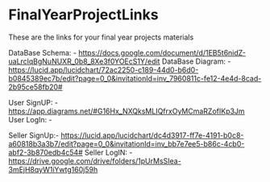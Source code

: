 # FinalYearProjectLinks
These are the links for your final year projects materials


DataBase Schema: -  https://docs.google.com/document/d/1EB5t6nidZ-uaLrclqBgNuNUXR_0b8_8Xe3f0YOEcS1Y/edit
DataBase Diagram: - https://lucid.app/lucidchart/72ac2250-c189-44d0-b6d0-b0845389ec7b/edit?page=0_0&invitationId=inv_7960811c-fe12-4e4d-8cad-2b95ce58fb20#

User SignUP: - https://app.diagrams.net/#G16Hx_NXQksMLIQfrxOyMCmaRZofIKp3Jm
User LogIn: -  

Seller SignUp:- https://lucid.app/lucidchart/dc4d3917-ff7e-4191-b0c8-a60818b3a3b7/edit?page=0_0&invitationId=inv_bb7e7ee5-b86c-4cb0-abf2-3b870edb4c54#
Seller LogIN: - https://drive.google.com/drive/folders/1pUrMsSIea-3mEjH8qyW1iYwtg160j59h
